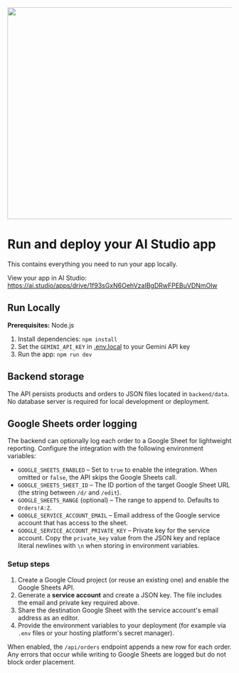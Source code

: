 <div align="center">
<img width="1200" height="475" alt="GHBanner" src="https://github.com/user-attachments/assets/0aa67016-6eaf-458a-adb2-6e31a0763ed6" />
</div>

# Run and deploy your AI Studio app

This contains everything you need to run your app locally.

View your app in AI Studio: https://ai.studio/apps/drive/1f93sGxN6OehVzaIBgDRwFPEBuVDNmOlw

## Run Locally

**Prerequisites:**  Node.js


1. Install dependencies:
   `npm install`
2. Set the `GEMINI_API_KEY` in [.env.local](.env.local) to your Gemini API key
3. Run the app:
   `npm run dev`

## Backend storage

The API persists products and orders to JSON files located in `backend/data`. No database server is required for local development or deployment.

## Google Sheets order logging

The backend can optionally log each order to a Google Sheet for lightweight reporting. Configure the integration with the following environment variables:

- `GOOGLE_SHEETS_ENABLED` – Set to `true` to enable the integration. When omitted or `false`, the API skips the Google Sheets call.
- `GOOGLE_SHEETS_SHEET_ID` – The ID portion of the target Google Sheet URL (the string between `/d/` and `/edit`).
- `GOOGLE_SHEETS_RANGE` (optional) – The range to append to. Defaults to `Orders!A:Z`.
- `GOOGLE_SERVICE_ACCOUNT_EMAIL` – Email address of the Google service account that has access to the sheet.
- `GOOGLE_SERVICE_ACCOUNT_PRIVATE_KEY` – Private key for the service account. Copy the `private_key` value from the JSON key and replace literal newlines with `\n` when storing in environment variables.

### Setup steps

1. Create a Google Cloud project (or reuse an existing one) and enable the Google Sheets API.
2. Generate a **service account** and create a JSON key. The file includes the email and private key required above.
3. Share the destination Google Sheet with the service account's email address as an editor.
4. Provide the environment variables to your deployment (for example via `.env` files or your hosting platform's secret manager).

When enabled, the `/api/orders` endpoint appends a new row for each order. Any errors that occur while writing to Google Sheets are logged but do not block order placement.
